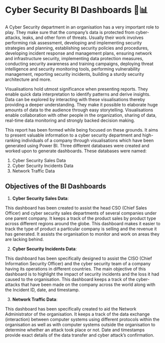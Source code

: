 # Cyber Security BI Dashboards 🔐📊

A Cyber Security department in an organisation has a very important role to play. They make 
sure that the company’s data is protected  from cyber-attacks, leaks, and other form of threats. 
Usually their work involves performing risk assessment, developing and implementing security 
strategies and planning, establishing security policies and procedures, developing incident 
response and management plans, ensuring network and infrastructure security, implementing 
data protection measures, conducting security awareness and training campaigns, deploying 
threat intelligence and security monitoring tools, performing vulnerability management, 
reporting security incidents, building a sturdy security architecture and more. 

Visualisations hold utmost significance when presenting reports. They enable quick data 
interpretation to identify patterns and derive insights. Data can be explored by interacting with 
these visualisations thereby providing a deeper understanding. They make it possible to 
elaborate huge amounts of data to the audience through easy storytelling. Visualisations enable 
collaboration with other people in the organization, sharing of data, real-time data monitoring 
and strongly backed decision making. 

This report has been formed while being focused on these grounds. It aims to present valuable 
information to a cyber security department and high-ranking individuals of a company through 
visualisations which have been generated using Power BI. Three different databases were 
created and worked upon to generate dashboards. These databases were named: 

1. Cyber Security Sales Data 
2. Cyber Security Incidents Data 
3. Network Traffic Data

## Objectives of the BI Dashboards 

1. **Cyber Security Sales Data**: 

This dashboard has been created to assist the head CSO (Chief Sales Officer) and cyber security 
sales departments of several companies under one parent company. It keeps a track of the 
product sales by product type across different regions around the globe. This dashboard makes 
it easier to track the type of product a particular company is selling and the revenue it has 
generated. It assists the organisation to monitor and work on areas they are lacking behind. 

2. **Cyber Security Incidents Data**: 

This dashboard has been specifically designed to assist the CISO (Chief Information Security 
Officer) and the cyber security team of a company having its operations in different countries. 
The main objective of this dashboard is to highlight the impact of security incidents and the 
loss it had caused to the organisation. This dashboard keeps a track of the cyber-attacks that 
have been made on the company across the world along with the Incident ID, date, and 
timestamp.

3. **Network Traffic Data**: 

This dashboard has been specifically created to aid the Network Administrator of the 
organisation. It keeps a track of the data exchange (interaction) between computer systems 
using different protocols within the organisation as well as with computer systems outside the 
organisation to determine whether an attack took place or not. Date and timestamps provide 
exact details of the data transfer and cyber attack’s confirmation. 
